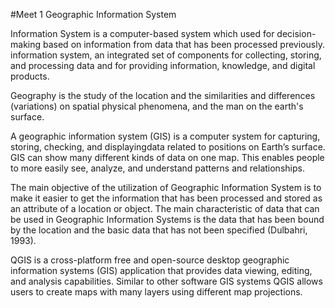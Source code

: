 
#Meet 1 Geographic Information System

Information System is a computer-based system which used for decision- making based on information from data that has been processed previously. 
information system, an integrated set of components for collecting, storing, and processing data and for providing information, knowledge, and digital products.

Geography is the study of the location and the similarities and differences (variations) on spatial physical phenomena, and the man on the earth's surface.

A geographic information system (GIS) is a computer system for capturing, storing, checking, and displayingdata related to positions on Earth’s surface. GIS can show many different kinds of data on one map. This enables people to more easily see, analyze, and understand patterns and relationships. 

The main objective of the utilization of Geographic Information System is to make it easier to get the information that has been processed and stored as an attribute of a location or object. The main characteristic of data that can be used in Geographic Information Systems is the data that has been bound by the location and the basic data that has not been specified (Dulbahri, 1993).


QGIS is a cross-platform free and open-source desktop geographic information systems (GIS) application that provides data viewing, editing, and analysis capabilities. Similar to other software GIS systems QGIS allows users to create maps with many layers using different map projections. 
